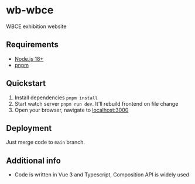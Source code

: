 # wb-wbce

WBCE exhibition website

## Requirements

- [Node.js 18+](https://nodejs.org/en/download/package-manager)
- [pnpm](https://pnpm.io/installation)

## Quickstart

1. Install dependencies `pnpm install`
2. Start watch server `pnpm run dev`. It'll rebuild frontend on file change
3. Open your browser, navigate to [localhost:3000](https://localhost:3000/)

## Deployment

Just merge code to `main` branch.

## Additional info

- Code is written in Vue 3 and Typescript, Composition API is widely used

